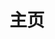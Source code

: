 ---
home: true
icon: home
title: 主页
heroImage: /lebao.svg
heroText: LeBao's Wiki
tagline: Wecome to lebao's wiki!
# actions:
#   - text: 使用指南 💡
#     link: /demo/
#     type: primary

#   - text: 文档
#     link: /guide/

features:
  - title: C++面试题
    icon: repo
    details:
    link: interview/cpp-interview.md

  - title: 操作系统面试题
    icon: repo
    details:
    link: interview/system.md

  - title: 计算机网络面试题
    icon: repo
    details:
    link: interview/network.md
  # - title: 幻灯片页面
  #   icon: slides
  #   details: 添加幻灯片页面以显示你喜欢的内容
  #   link: https://vuepress-theme-hope.github.io/v2/zh/guide/layout/slides.html

  # - title: 布局增强
  #   icon: layout
  #   details: 添加路径导航、页脚、改进的导航栏、改进的页面导航等。
  #   link: https://vuepress-theme-hope.github.io/v2/zh/guide/layout/

  # - title: 浏览量与评论
  #   icon: comment
  #   details: 配合 Waline 来开启阅读量统计与评论支持
  #   link: https://vuepress-theme-hope.github.io/v2/zh/guide/feature/comment.html

  # - title: 文章信息
  #   icon: info
  #   details: 为你的文章添加作者、写作日期、预计阅读时间、字数统计等信息
  #   link: https://vuepress-theme-hope.github.io/v2/zh/guide/feature/page-info.html

  # - title: 博客支持
  #   icon: blog
  #   details: 使用一些很棒的布局提供博客功能，通过文章的日期、标签和分类，自动生成文章、分类、标签与时间轴列表
  #   link: https://vuepress-theme-hope.github.io/v2/zh/guide/blog/intro.html

  # - title: 主题色切换
  #   icon: palette
  #   details: 支持自定义主题色并允许用户在预设的主题颜色之间切换
  #   link: https://vuepress-theme-hope.github.io/v2/zh/guide/interface/theme-color.html

  # - title: 深色模式
  #   icon: contrast
  #   details: 可以自由切换浅色模式与深色模式
  #   link: https://vuepress-theme-hope.github.io/v2/zh/guide/interface/darkmode.html

  # - title: 完整的无障碍支持
  #   icon: support
  #   details: 为你的网站带来完整的无障碍支持
  #   link: https://vuepress-theme-hope.github.io/v2/zh/guide/interface/accessibility.html

  # - title: 文章加密
  #   icon: lock
  #   details: 你可以为你的特定页面或特定目录进行加密，以便陌生人不能随意访问它们
  #   link: https://vuepress-theme-hope.github.io/v2/zh/guide/feature/encrypt.html

  # - title: 复制按钮
  #   icon: copy
  #   details: 一键复制代码块中的代码
  #   link: https://vuepress-theme-hope.github.io/v2/zh/guide/feature/copy-code.html

  # - title: 图片预览
  #   icon: pic
  #   details: 像相册一样允许你浏览、缩放并分享你的页面图片
  #   link: https://vuepress-theme-hope.github.io/v2/zh/guide/feature/photo-swipe.html

  # - title: SEO 增强
  #   icon: config
  #   details: 将最终生成的网页针对搜索引擎进行优化。
  #   link: https://vuepress-theme-hope.github.io/v2/zh/guide/advanced/seo.html

  # - title: Sitemap
  #   icon: sitemap
  #   details: 自动为你的网站生成 Sitemap
  #   link: https://vuepress-theme-hope.github.io/v2/zh/guide/advanced/sitemap.html

  # - title: Feed 支持
  #   icon: rss
  #   details: 生成你的 Feed，并通知你的用户订阅它
  #   link: https://vuepress-theme-hope.github.io/v2/zh/guide/advanced/feed.html

  # - title: PWA 支持
  #   icon: mobile
  #   details: 让你的网站更像一个 APP
  #   link: https://vuepress-theme-hope.github.io/v2/zh/guide/advanced/pwa.html

  # - title: 更多新特性
  #   icon: note
  #   details: 包括图标支持、全屏按钮、返回顶部按钮等
  #   link: https://vuepress-theme-hope.github.io/v2/zh/guide/feature/

copyright: false
footer: MIT Licensed | Copyright © 2022-present LeBao
---